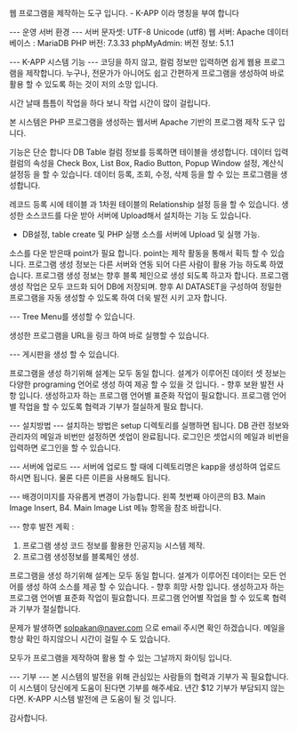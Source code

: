 웹 프로그램을 제작하는 도구 입니다. - K-APP 이라 명칭을 부여 합니다

--- 운영 서버 환경 ---
서버 문자셋: UTF-8 Unicode (utf8)
웹 서버: Apache
데이터베이스 : MariaDB
PHP 버전: 7.3.33
phpMyAdmin: 버전 정보: 5.1.1

--- K-APP 시스템 기능 ---
코딩을 하지 않고, 컬럼 정보만 입력하면 쉽게 웹용 프로그램을 제작합니다.
누구나, 전문가가 아니어도 쉽고 간편하게 프로그램을 생성하여 바로 활용 할 수 있도록 하는 것이 저의 소망 입니다.

시간 날때 틈틈이 작업을 하다 보니 작업 시간이 많이 걸립니다.

본 시스템은 PHP 프로그램을 생성하는 웹서버 Apache 기반의 프로그램 제작 도구 입니다.

기능은 단순 합니다
DB Table 컬럼 정보를 등록하면 테이블을 생성합니다.
데이터 입력 컬럼의 속성을 Check Box, List Box, Radio Button, Popup Window 설정, 계산식 설정등 을 할 수 있습니다.
데이터 등록, 조회, 수정, 삭제 등을 할 수 있는 프로그램을 생성합니다.

레코드 등록 시에 테이블 과 1차원 테이블의 Relationship 설정 등을 할 수 있습니다.
생성한 소스코드를 다운 받아 서버에 Upload해서 설치하는 기능 도 있습니다.
- DB설정, table create 및 PHP 실행 소스를 서버에 Upload 및 실행 가능.

소스를 다운 받은때 point가 필요 합니다. point는 제작 활동을 통해서 획득 할 수 있습니다.
프로그램 생성 정보는 다른 서버와 연동 되어 다른 사람이 활용 가능 하도록 하였습니다. 
프로그램 생성 정보는 향후 블록 체인으로 생성 되도록 하고자 합니다.
프로그램 생성 작업은 모두 코드화 되어 DB에 저장되며.
향후 AI DATASET을 구성하여 정밀한 프로그램을 자동 생성할 수 있도록 하여 더욱 발전 시키 고자  합니다.

--- Tree Menu를 생성할 수 있습니다.

생성한 프로그램을 URL을 링크 하여 바로 실행할 수 있습니다.

--- 게시판을 생성 할 수 있습니다.

프로그램을 생성 하기위해 설계는 모두 동일 합니다.
설계가 이루어진 데이터 셋 정보는 다양한 programing 언어로 생성 하여 제공 할 수 있을 것 입니다. - 향후 보완 발전 사항 입니다.
생성하고자 하는 프로그램 언어별 표준화 작업이 필요합니다. 
프로그램 언어별 작업을 할 수 있도록 협력과 기부가 절실하게 필요 합니다.

--- 설치방법 ---
설치하는 방법은 setup 디렉토리를 실행하면 됩니다.
DB 관련 정보와 관리자의 메일과 비번만 설정하면 셋업이 완료됩니다.
로그인은 셋업시의 메일과 비번을 입력하면 로그인을 할 수 있습니다.

--- 서버에 업로드 ---
서버에 업로드 할 때에 디렉토리명은 kapp을 생성하여 업로드 하시면 됩니다.
물론 다른 이른을 사용해도 됩니다. 

--- 배경이미지를 자유롭게 변경이 가능합니다.
왼쪽 첫번째 아이콘의 B3. Main Image Insert, B4. Main Image List 메뉴 항목을 참조 바랍니다.

--- 향후 발전 계획 : 
1. 프로그램 생성 코드 정보를 활용한 인공지능 시스템 제작.
2. 프로그램 생성정보를 블록체인 생성.
 
프로그램을 생성 하기위해 설계는 모두 동일 합니다.
설계가 이루어진 데이터는 모든 언어를 생성 하여 소스를 제공 할 수 있습니다. - 향후 희망 사항 입니다.
생성하고자 하는 프로그램 언어별 표준화 작업이 필요합니다. 
프로그램 언어별 작업을 할 수 있도록 협력과 기부가 절실합니다.

문제가 발생하면 solpakan@naver.com 으로 email 주시면 확인 하겠습니다.
메일을 항상 확인 하지않으니 시간이 걸릴 수 도 있습니다.

모두가 프로그램을 제작하여 활용 할 수 있는 그날까지 화이팅 입니다.

--- 기부 ---
본 시스템의 발전을 위해 관심있는 사람들의 협력과 기부가 꼭 필요합니다.
이 시스템이 당신에게 도움이 된다면 기부를 해주세요.
년간 $12 기부가 부담되지 않는다면.
K-APP 시스템 발전에 큰 도움이 될 것 입니다.

감사합니다.


